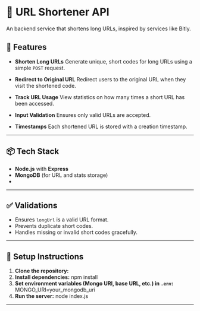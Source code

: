 # 🔗 URL Shortener API

An backend service that shortens long URLs, inspired by services like Bitly. 

## 🚀 Features

* **Shorten Long URLs**
  Generate unique, short codes for long URLs using a simple `POST` request.

* **Redirect to Original URL**
  Redirect users to the original URL when they visit the shortened code.

* **Track URL Usage**
  View statistics on how many times a short URL has been accessed.

* **Input Validation**
  Ensures only valid URLs are accepted.

* **Timestamps**
  Each shortened URL is stored with a creation timestamp.

---

## 📦 Tech Stack

* **Node.js** with **Express**
* **MongoDB** (for URL and stats storage)
* 
---

## ✅ Validations

* Ensures `longUrl` is a valid URL format.
* Prevents duplicate short codes.
* Handles missing or invalid short codes gracefully.

---

## 📌 Setup Instructions

1. **Clone the repository:**
2. **Install dependencies:**
   npm install
3. **Set environment variables (Mongo URI, base URL, etc.) in `.env`:**
   MONGO_URI=your_mongodb_uri
4. **Run the server:**
   node index.js
---
